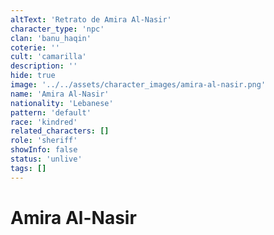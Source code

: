```yaml
---
altText: 'Retrato de Amira Al-Nasir'
character_type: 'npc'
clan: 'banu_haqin'
coterie: ''
cult: 'camarilla'
description: ''
hide: true
image: '../../assets/character_images/amira-al-nasir.png'
name: 'Amira Al-Nasir'
nationality: 'Lebanese'
pattern: 'default'
race: 'kindred'
related_characters: []
role: 'sheriff'
showInfo: false
status: 'unlive'
tags: []
---
```


# Amira Al-Nasir
